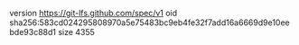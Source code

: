 version https://git-lfs.github.com/spec/v1
oid sha256:583cd024295808970a5e75483bc9eb4fe32f7add16a6669d9e10eebde93c88d1
size 4355
